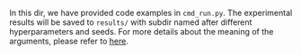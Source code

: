 In this dir, we have provided code examples in `cmd_run.py`. The experimental results will be saved to `results/` with subdir named after different hyperparameters and seeds. For more details about the meaning of the arguments, please refer to [here](https://github.com/HICAI-ZJU/iMoLD).
